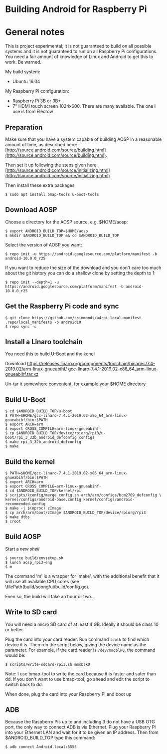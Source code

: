 # Building Android for Raspberry Pi

# General notes
This is project experimental; it is not guaranteed to build on all possible
systems and it is not guaranteed to run on all Raspberry Pi configurations.
You need a fair amount of knowledge of Linux and Android to get this to work.
Be warned.

My build system:
 - Ubuntu 16.04

My Raspberry Pi configuration:
 - Raspberry Pi 3B or 3B+
 - 7" HDMI touch screen 1024x600. There are many available. The one I use
   is from Elecrow


## Preparation

Make sure that you have a system capable of building AOSP in a reasonable
amount of time, as described here:
[http://source.android.com/source/building.html](http://source.android.com/source/building.html).

Then set it up following the steps given here:
[http://source.android.com/source/initializing.html](http://source.android.com/source/initializing.html)

Then install these extra packages
```
$ sudo apt install bmap-tools u-boot-tools
```


## Download AOSP

Choose a directory for the AOSP source, e.g. $HOME/aosp:
```
$ export ANDROID_BUILD_TOP=$HOME/aosp
$ mkdir $ANDROID_BUILD_TOP && cd $ANDROID_BUILD_TOP
```

Select the version of AOSP you want:
```
$ repo init -u https://android.googlesource.com/platform/manifest -b android-10.0.0_r25
```

If you want to reduce the size of the download and you don't care too much
about the git history you can do a shallow clone by setting the depth to 1:
```
$ repo init --depth=1 -u https://android.googlesource.com/platform/manifest -b android-10.0.0_r25
```

## Get the Raspberry Pi code and sync

```
$ git clone https://github.com/csimmonds/a4rpi-local-manifest .repo/local_manifests -b android10
$ repo sync -c
```


## Install a Linaro toolchain
You need this to build U-Boot and the kenel

Download
[https://releases.linaro.org/components/toolchain/binaries/7.4-2019.02/arm-linux-gnueabihf/
gcc-linaro-7.4.1-2019.02-x86_64_arm-linux-gnueabihf.tar.xz](https://releases.linaro.org/components/toolchain/binaries/7.4-2019.02/arm-linux-gnueabihf/gcc-linaro-7.4.1-2019.02-x86_64_arm-linux-gnueabihf.tar.xz)

Un-tar it somewhere convenient, for example your $HOME directory

## Build U-Boot

```
$ cd $ANDROID_BUILD_TOP/u-boot
$ PATH=$HOME/gcc-linaro-7.4.1-2019.02-x86_64_arm-linux-gnueabihf/bin:$PATH
$ export ARCH=arm
$ export CROSS_COMPILE=arm-linux-gnueabihf-
$ cp $ANDROID_BUILD_TOP/device/rpiorg/rpi3/u-boot/rpi_3_32b_android_defconfig configs
$ make rpi_3_32b_android_defconfig
$ make
```

## Build the kernel
```
$ PATH=$HOME/gcc-linaro-7.4.1-2019.02-x86_64_arm-linux-gnueabihf/bin:$PATH
$ export ARCH=arm
$ export CROSS_COMPILE=arm-linux-gnueabihf-
$ cd $ANDROID_BUILD_TOP/kernel/rpi
$ scripts/kconfig/merge_config.sh arch/arm/configs/bcm2709_defconfig \
kernel/configs/android-base.config kernel/configs/android-recommended.config
$ make -j $(nproc) zImage
$ cp arch/arm/boot/zImage $ANDROID_BUILD_TOP/device/rpiorg/rpi3
$ make dtbs
$ croot
```

## Build AOSP

Start a *new shell*

```
$ source build/envsetup.sh
$ lunch aosp_rpi3-eng
$ m
```
The command 'm' is a wrapper for 'make', with the additional benefit that it
will use all available CPU cores (see \filePath{build/soong/ui/build/config.go).

Even so, the build will take an hour or two...


## Write to SD card

You will need a micro SD card of at least 4 GB. Ideally it should
be class 10 or better.

Plug the card into your card reader. Run command `lsblk` to find which
device it is. Then run the script below, giving the device name as the
parameter. For example, if the card reader is `/dev/mmcblk0`, the
command would be:
```
$ scripts/write-sdcard-rpi3.sh mmcblk0
```
Note: I use bmap-tool to write the card because it is faster and
safer than dd. If you don't want to use bmap-tool, go ahead and edit the script
to switch back to dd.

When done, plug the card into your Raspberry Pi and boot up


## ADB

Because the Raspberry Pis up to and including 3 do not have a USB OTG port, the
only way to connect ADB is via Ethernet. Plug your Raspberry Pi into your Ethernet
LAN and wait for it to be given an IP address. Then from $ANDROID_BUILD_TOP type
this command:

```
$ adb connect Android.local:5555
```


